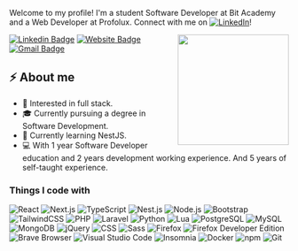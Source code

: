 Welcome to my profile! I'm a student Software Developer at Bit Academy and a Web Developer at Profolux. Connect with me on [![LinkedIn](LinkedIn)](https://www.linkedin.com/in/zep-heijmans-11a080201/)!

<img align='right' src='https://64.media.tumblr.com/tumblr_lkuawqNwOp1qhfyv3o1_400.gif' width='200"'>


[![Linkedin Badge](https://img.shields.io/badge/ZepHeijmans-blue?style=flat-square&logo=Linkedin&logoColor=white&link=https://www.linkedin.com/in/zep-heijmans-11a080201/)](https://www.linkedin.com/in/zep-heijmans-11a080201/)
[![Website Badge](https://img.shields.io/badge/zepheijmans-e34f26?style=flat-square&logo=HTML5&logoColor=white&link=https://zepheijmans.nl/)](https://zepheijmans.nl/)
[![Gmail Badge](https://img.shields.io/badge/heijmanszep@gmail.com-d14836?style=flat-square&logo=Gmail&logoColor=white&link=mailto:heijmanszep@gmail.com)](mailto:heijmanszep@gmail.com)
## ⚡ About me
- 🧐 Interested in full stack.
- 🎓 Currently pursuing a degree in Software Development.
- 🌱 Currently learning NestJS.
- 💻 With 1 year Software Developer education and 2 years development working experience. And 5 years of self-taught experience.

### Things I code with

<div>
  <img src="https://shields.io/badge/react-00B5E2?logo=react&logoColor=white&style=for-the-badge" alt="React">
  <img src="https://shields.io/badge/Next.js-000000?logo=next.js&logoColor=white&style=for-the-badge" alt="Next.js">
  <img src="https://shields.io/badge/TypeScript-blue?logo=typescript&logoColor=white&style=for-the-badge" alt="TypeScript">
  <img src="https://shields.io/badge/NestJS-red?logo=nestjs&logoColor=white&style=for-the-badge" alt="Nest.js">
  <img src="https://shields.io/badge/Node.js-339933?logo=node.js&logoColor=white&style=for-the-badge" alt="Node.js">
  <img src="https://shields.io/badge/Bootstrap-563D7C?logo=bootstrap&logoColor=white&style=for-the-badge" alt="Bootstrap">
  <img src="https://shields.io/badge/TailwindCSS-38B2AC?logo=tailwind-css&logoColor=white&style=for-the-badge" alt="TailwindCSS">
  <img src="https://shields.io/badge/PHP-777BB4?logo=php&logoColor=white&style=for-the-badge" alt="PHP">
  <img src="https://shields.io/badge/Laravel-FF2D20?logo=laravel&logoColor=white&style=for-the-badge" alt="Laravel">
  <img src="https://img.shields.io/badge/Python-3776AB?logo=python&logoColor=white&style=for-the-badge" alt="Python">
  <img src="https://shields.io/badge/Lua-blue?logo=lua&logoColor=white&style=for-the-badge" alt="Lua">
  <img src="https://shields.io/badge/PostgreSQL-4169E1?logo=postgresql&logoColor=white&style=for-the-badge" alt="PostgreSQL"> 
  <img src="https://shields.io/badge/MySQL-4479A1?logo=mysql&logoColor=white&style=for-the-badge" alt="MySQL">
  <img src="https://shields.io/badge/MongoDB-47A248?logo=mongodb&logoColor=white&style=for-the-badge" alt="MongoDB">
  <img src="https://shields.io/badge/jQuery-0769AD?logo=jquery&logoColor=white&style=for-the-badge" alt="jQuery">
  <img src="https://shields.io/badge/CSS-1572B6?logo=css3&logoColor=white&style=for-the-badge" alt="CSS">
  <img src="https://shields.io/badge/Sass-CC6699?logo=sass&logoColor=white&style=for-the-badge" alt="Sass">
  
  <img src="https://shields.io/badge/Firefox-FF7139?logo=firefox&logoColor=white&style=for-the-badge" alt="Firefox">
  <img src="https://shields.io/badge/Firefox_Developer_Edition-FFA600?logo=firefox-browser&logoColor=white&style=for-the-badge" alt="Firefox Developer Edition">
  <img src="https://shields.io/badge/Brave-FB542B?logo=brave&logoColor=white&style=for-the-badge" alt="Brave Browser"> 
  <img src="https://shields.io/badge/Visual_Studio_Code-007ACC?logo=visual-studio-code&logoColor=white&style=for-the-badge" alt="Visual Studio Code">
  <img src="https://shields.io/badge/Insomnia-5849BE?logo=insomnia&logoColor=white&style=for-the-badge" alt="Insomnia">
  <img src="https://shields.io/badge/Docker-2496ED?logo=docker&logoColor=white&style=for-the-badge" alt="Docker">
  <img src="https://shields.io/badge/npm-CB3837?logo=npm&logoColor=white&style=for-the-badge" alt="npm">
  <img src="https://shields.io/badge/Git-F05032?logo=git&logoColor=white&style=for-the-badge" alt="Git">
</div>
